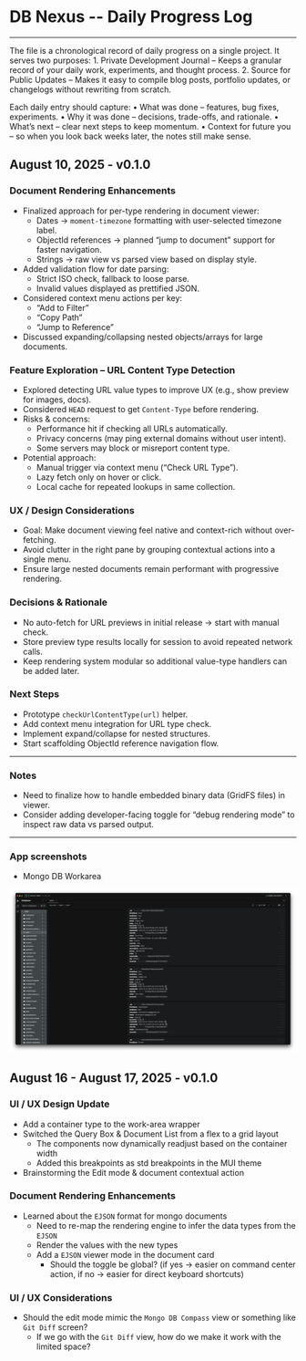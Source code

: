 # DB Nexus -- Daily Progress Log
--- 

The file is a chronological record of daily progress on a single project. It serves two purposes:
	1.	Private Development Journal – Keeps a granular record of your daily work, experiments, and thought process.
	2.	Source for Public Updates – Makes it easy to compile blog posts, portfolio updates, or changelogs without rewriting from scratch.

Each daily entry should capture:
	•	What was done – features, bug fixes, experiments.
	•	Why it was done – decisions, trade-offs, and rationale.
	•	What’s next – clear next steps to keep momentum.
	•	Context for future you – so when you look back weeks later, the notes still make sense.

## August 10, 2025 - v0.1.0

### Document Rendering Enhancements
- Finalized approach for per-type rendering in document viewer:
  - Dates → `moment-timezone` formatting with user-selected timezone label.
  - ObjectId references → planned “jump to document” support for faster navigation.
  - Strings → raw view vs parsed view based on display style.
- Added validation flow for date parsing:
  - Strict ISO check, fallback to loose parse.
  - Invalid values displayed as prettified JSON.
- Considered context menu actions per key:
  - “Add to Filter”
  - “Copy Path”
  - “Jump to Reference”
- Discussed expanding/collapsing nested objects/arrays for large documents.

### Feature Exploration – URL Content Type Detection
- Explored detecting URL value types to improve UX (e.g., show preview for images, docs).
- Considered `HEAD` request to get `Content-Type` before rendering.
- Risks & concerns:
  - Performance hit if checking all URLs automatically.
  - Privacy concerns (may ping external domains without user intent).
  - Some servers may block or misreport content type.
- Potential approach:
  - Manual trigger via context menu (“Check URL Type”).
  - Lazy fetch only on hover or click.
  - Local cache for repeated lookups in same collection.

### UX / Design Considerations
- Goal: Make document viewing feel native and context-rich without over-fetching.
- Avoid clutter in the right pane by grouping contextual actions into a single menu.
- Ensure large nested documents remain performant with progressive rendering.

### Decisions & Rationale
- No auto-fetch for URL previews in initial release → start with manual check.
- Store preview type results locally for session to avoid repeated network calls.
- Keep rendering system modular so additional value-type handlers can be added later.

### Next Steps
- Prototype `checkUrlContentType(url)` helper.
- Add context menu integration for URL type check.
- Implement expand/collapse for nested structures.
- Start scaffolding ObjectId reference navigation flow.

---

### Notes
- Need to finalize how to handle embedded binary data (GridFS files) in viewer.
- Consider adding developer-facing toggle for “debug rendering mode” to inspect raw data vs parsed output.

---

### App screenshots

- Mongo DB Workarea

![Mongo DB Workarea as on Aug 10,2025](./screenshots/aug_10_2025_workarea.png)

## August 16 - August 17, 2025 - v0.1.0

### UI / UX Design Update
- Add a container type to the work-area wrapper
- Switched the Query Box & Document List from a flex to a grid layout
  - The components now dynamically readjust based on the container width
  - Added this breakpoints as std breakpoints in the MUI theme
- Brainstorming the Edit mode & document contextual action

### Document Rendering Enhancements
- Learned about the `EJSON` format for mongo documents
  - Need to re-map the rendering engine to infer the data types from the `EJSON`
  - Render the values with the new types
  - Add a `EJSON` viewer mode in the document card
    - Should the toggle be global? (if yes -> easier on command center action, if no -> easier for direct keyboard shortcuts)

### UI / UX Considerations
- Should the edit mode mimic the `Mongo DB Compass` view or something like `Git Diff` screen?
  - If we go with the `Git Diff` view, how do we make it work with the limited space?

